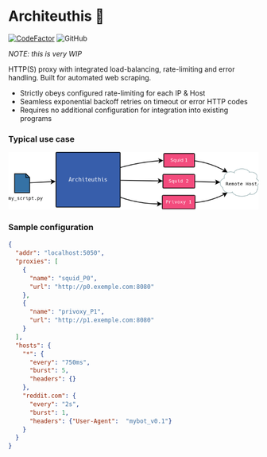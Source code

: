 # Architeuthis 🦑

[![CodeFactor](https://www.codefactor.io/repository/github/simon987/architeuthis/badge)](https://www.codefactor.io/repository/github/simon987/architeuthis)
![GitHub](https://img.shields.io/github/license/simon987/Architeuthis.svg)

*NOTE: this is very WIP* 

HTTP(S) proxy with integrated load-balancing, rate-limiting
and error handling. Built for automated web scraping.

* Strictly obeys configured rate-limiting for each IP & Host
* Seamless exponential backoff retries on timeout or error HTTP codes
* Requires no additional configuration for integration into existing programs

### Typical use case
![user_case](use_case.png)

### Sample configuration

```json
{
  "addr": "localhost:5050",
  "proxies": [
    {
      "name": "squid_P0",
      "url": "http://p0.exemple.com:8080"
    },
    {
      "name": "privoxy_P1",
      "url": "http://p1.exemple.com:8080"
    }
  ],
  "hosts": {
    "*": {
      "every": "750ms",
      "burst": 5,
      "headers": {}
    },
    "reddit.com": {
      "every": "2s",
      "burst": 1,
      "headers": {"User-Agent":  "mybot_v0.1"}
    }
  }
}
```

